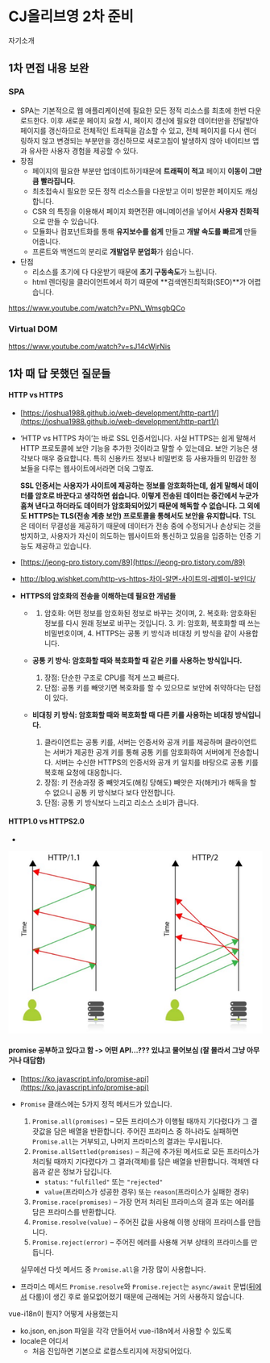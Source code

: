 # CJ올리브영 2차 준비

자기소개

## 1차 면접 내용 보완

### SPA



* SPA는 기본적으로 웹 애플리케이션에 필요한 모든 정적 리소스를 최초에 한번 다운로드한다. 이후 새로운 페이지 요청 시, 페이지 갱신에 필요한 데이터만을 전달받아 페이지를 갱신하므로 전체적인 트래픽을 감소할 수 있고, 전체 페이지를 다시 렌더링하지 않고 변경되는 부분만을 갱신하므로 새로고침이 발생하지 않아 네이티브 앱과 유사한 사용자 경험을 제공할 수 있다.
* 장점
  * 페이지의 필요한 부분만 업데이트하기때문에 **트래픽이 적고** 페이지 **이동이 그만큼 빨라집니다**.
  * 최초접속시 필요한 모든 정적 리소스들을 다운받고 이미 방문한 페이지도 캐싱합니다.
  * CSR 의 특징을 이용해서 페이지 화면전환 애니메이션을 넣어서 **사용자 친화적**으로 만들 수 있습니다.
  * 모듈화나 컴포넌트화를 통해 **유지보수를 쉽게** 만들고 **개발 속도를 빠르게** 만들어줍니다.
  * 프론트와 백엔드의 분리로 **개발업무 분업화**가 쉽습니다.
* 단점
  * 리소스를 초기에 다 다운받기 때문에 **초기 구동속도**가 느립니다.
  * html 렌더링을 클라이언트에서 하기 때문에 **검색엔진최적화\(SEO\)**가 어렵습니다.

https://www.youtube.com/watch?v=PN\_WmsgbQCo

### Virtual DOM

https://www.youtube.com/watch?v=sJ14cWjrNis



## 1차 때 답 못했던 질문들

#### HTTP vs HTTPS

* [https://joshua1988.github.io/web-development/http-part1/](https://joshua1988.github.io/web-development/http-part1/)
* ‘HTTP vs HTTPS 차이’는 바로 SSL 인증서입니다. 사실 HTTPS는 쉽게 말해서 HTTP 프로토콜에 보안 기능을 추가한 것이라고 말할 수 있는데요. 보안 기능은 생각보다 매우 중요합니다. 특히 신용카드 정보나 비밀번호 등 사용자들의 민감한 정보들을 다루는 웹사이트에서라면 더욱 그렇죠.

  **SSL 인증서는 사용자가 사이트에 제공하는 정보를 암호화하는데, 쉽게 말해서 데이터를 암호로 바꾼다고 생각하면 쉽습니다. 이렇게 전송된 데이터는 중간에서 누군가 훔쳐 낸다고 하더라도 데이터가 암호화되어있기 때문에 해독할 수 없습니다. 그 외에도 HTTPS는 TLS\(전송 계층 보안\) 프로토콜을 통해서도 보안을 유지합니다.** TSL은 데이터 무결성을 제공하기 때문에 데이터가 전송 중에 수정되거나 손상되는 것을 방지하고, 사용자가 자신이 의도하는 웹사이트와 통신하고 있음을 입증하는 인증 기능도 제공하고 있습니다.

* [https://jeong-pro.tistory.com/89](https://jeong-pro.tistory.com/89)
* http://blog.wishket.com/http-vs-https-차이-알면-사이트의-레벨이-보인다/
* **HTTPS의 암호화의 전송을 이해하는데 필요한 개념들**
  * 1. 암호화: 어떤 정보를 암호화된 정보로 바꾸는 것이며,  2. 복호화: 암호화된 정보를 다시 원래 정보로 바꾸는 것입니다.  3. 키: 암호화, 복호화할 때 쓰는 비밀번호이며,  4. HTTPS는 공통 키 방식과 비대칭 키 방식을 같이 사용합니다.
  * **공통 키 방식: 암호화할 때와 복호화할 때 같은 키를 사용하는 방식입니다.**

     1. 장점: 단순한 구조로 CPU를 적게 쓰고 빠르다.  
     2. 단점: 공통 키를 빼앗기면 복호화를 할 수 있으므로 보안에 취약하다는 단점이 있다.

  * **비대칭 키 방식: 암호화할 때와 복호화할 때 다른 키를 사용하는 비대칭 방식입니다.**

     1. 클라이언트는 공통 키를, 서버는 인증서와 공개 키를 제공하며 클라이언트는 서버가 제공한 공개 키를 통해 공통 키를 암호화하여 서버에게 전송합니다. 서버는 수신한 HTTPS의 인증서와 공개 키 일치를 바탕으로 공통 키를 복호해 요청에 대응합니다.  
     2. 장점: 키 전송과정 중 빼앗겨도\(해킹 당해도\) 빼앗은 자\(해커\)가 해독을 할 수 없으니 공통 키 방식보다 보다 안전합니다.  
     3. 단점: 공통 키 방식보다 느리고 리소스 소비가 큽니다.

#### HTTP1.0 vs HTTPS2.0

* 
![](../.gitbook/assets/image%20%2833%29.png)

#### promise 공부하고 있다고 함 -&gt; **어떤 API...???** 있냐고 물어보심 \(잘 몰라서 그냥 아무거나 대답함\)

* [https://ko.javascript.info/promise-api](https://ko.javascript.info/promise-api)
* `Promise` 클래스에는 5가지 정적 메서드가 있습니다.

  1. `Promise.all(promises)` – 모든 프라미스가 이행될 때까지 기다렸다가 그 결괏값을 담은 배열을 반환합니다. 주어진 프라미스 중 하나라도 실패하면 `Promise.all`는 거부되고, 나머지 프라미스의 결과는 무시됩니다.
  2. `Promise.allSettled(promises)` – 최근에 추가된 메서드로 모든 프라미스가 처리될 때까지 기다렸다가 그 결과\(객체\)를 담은 배열을 반환합니다. 객체엔 다음과 같은 정보가 담깁니다.
     * `status`: `"fulfilled"` 또는 `"rejected"`
     * `value`\(프라미스가 성공한 경우\) 또는 `reason`\(프라미스가 실패한 경우\)
  3. `Promise.race(promises)` – 가장 먼저 처리된 프라미스의 결과 또는 에러를 담은 프라미스를 반환합니다.
  4. `Promise.resolve(value)` – 주어진 값을 사용해 이행 상태의 프라미스를 만듭니다.
  5. `Promise.reject(error)` – 주어진 에러를 사용해 거부 상태의 프라미스를 만듭니다.

  실무에선 다섯 메서드 중 `Promise.all`을 가장 많이 사용합니다.

* 프라미스 메서드 `Promise.resolve`와 `Promise.reject`는 `async/await` 문법\([뒤에서](https://ko.javascript.info/async-await) 다룸\)이 생긴 후로 쓸모없어졌기 때문에 근래에는 거의 사용하지 않습니다.

vue-i18n이 뭔지? 어떻게 사용했는지

* ko.json, en.json 파일을 각각 만들어서 vue-i18n에서 사용할 수 있도록 
* locale은 어디서
  * 처음 진입하면 기본으로 로컬스토리지에 저장되어있다.




